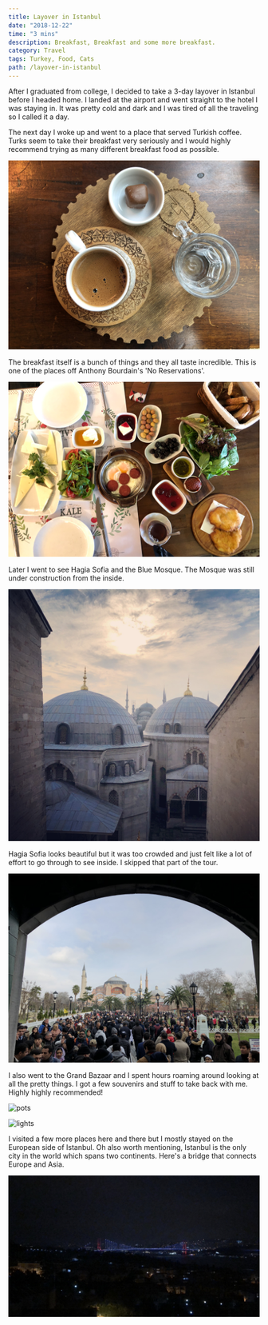 ```yaml
---
title: Layover in Istanbul
date: "2018-12-22"
time: "3 mins"
description: Breakfast, Breakfast and some more breakfast.
category: Travel
tags: Turkey, Food, Cats
path: /layover-in-istanbul
---
```


After I graduated from college, I decided to take a 3-day layover in Istanbul before I headed home. I landed at the airport and went straight to the hotel I was staying in. It was pretty cold and dark and I was tired of all the traveling so I called it a day.

The next day I woke up and went to a place that served Turkish coffee. Turks seem to take their breakfast very seriously and I would highly recommend trying as many different breakfast food as possible.

![coffee](../images/2018-12-22-layover-in-istanbul/istanbul_coffee.jpg)

The breakfast itself is a bunch of things and they all taste incredible. This is one of the places off Anthony Bourdain's 'No Reservations'.

![breakfast](../images/2018-12-22-layover-in-istanbul/istanbul_breakfast1.png)

Later I went to see Hagia Sofia and the Blue Mosque. The Mosque was still under construction from the inside.

![blue mosque](../images/2018-12-22-layover-in-istanbul/istanbul_monument1.jpg)

Hagia Sofia looks beautiful but it was too crowded and just felt like a lot of
effort to go through to see inside. I skipped that part of the tour.

![hagiasofia](../images/2018-12-22-layover-in-istanbul/istanbul_hagiasofia.jpg)

I also went to the Grand Bazaar and I spent hours roaming around looking at all the pretty things. I got a few souvenirs and stuff to take back with me. Highly highly recommended!

![pots](../images/2018-12-22-layover-in-istanbul/istanbul_pots.jpg)

![lights](../images/2018-12-22-layover-in-istanbul/istanbul_lights.jpg)

I visited a few more places here and there but I mostly stayed on the European side of Istanbul. Oh also worth mentioning, Istanbul is the only city in the world which spans two continents. Here's a bridge that connects Europe and Asia.

![bridge](../images/2018-12-22-layover-in-istanbul/istanbul_bridge.jpg)
